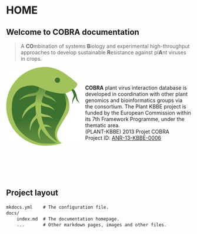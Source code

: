 # HOME

## Welcome to COBRA documentation

> A **CO**mbination of systems **B**iology and experimental high-throughput approaches to develop sustainable **R**esistance against pl**A**nt
viruses in crops.

<img align="left" style="margin-right: 15px" src="images/cobra-icon.png">
<br/>
<br/>

**COBRA** plant virus interaction database is developed in coordination with other plant genomics and bioinformatics groups via the consortium. The Plant KBBE project is funded by the European Commission within its 7th Framework Programme, under the thematic area. 
<br/> (PLANT-KBBE) 2013 Projet COBRA
<br/> Project ID: [ANR-13-KBBE-0006](http://www.agence-nationale-recherche.fr/Project-ANR-13-KBBE-0006)

<br/>
<br/>
<br/>
<br/>
<br/>

<!-- ![cobra-logo](images/cobra-icon.png){:style="float: right; } -->


## Project layout

    mkdocs.yml    # The configuration file.
    docs/
        index.md  # The documentation homepage.
        ...       # Other markdown pages, images and other files.
